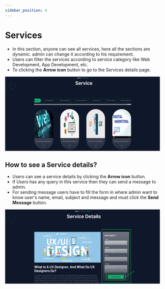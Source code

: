 ```yaml
---
sidebar_position: 4
---
```


# Services

- In this section, anyone can see all services, here all the sections are dynamic. admin can change it according to his requirement.
- Users can filter the services according to service category like Web Development, App Development, etc.
- To clicking the **Arrow icon** button to go to the Services details page.

![Services](./img/Service.png)

## How to see a Service details?

- Users can see a service details by clicking the **Arrow icon** button.
- If Users has any query in this service then they can send a message to admin.
- For sending message users have to fill the form in where admin want to know user's name, email, subject and message and must click the **Send Message** button. 

![Service Detail](./img/Servide_details.png)
